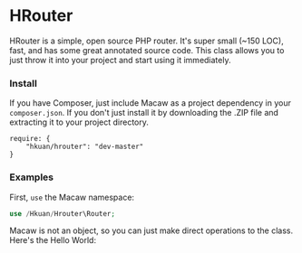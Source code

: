 HRouter
=====

HRouter is a simple, open source PHP router. It's super small (~150 LOC), fast, and has some great annotated source code. This class allows you to just throw it into your project and start using it immediately.

### Install

If you have Composer, just include Macaw as a project dependency in your `composer.json`. If you don't just install it by downloading the .ZIP file and extracting it to your project directory.

```
require: {
    "hkuan/hrouter": "dev-master"
}
```

### Examples

First, `use` the Macaw namespace:

```PHP
use /Hkuan/Hrouter\Router;
```

Macaw is not an object, so you can just make direct operations to the class. Here's the Hello World:

```PHP

```
